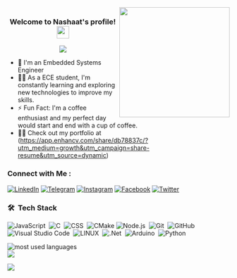 
<img width="250" align="right" src="https://c.tenor.com/_DOBjnGspYAAAAAM/code-coding.gif">

<h3 align="center">
  Welcome to Nashaat's profile!
  <img src="https://media.giphy.com/media/hvRJCLFzcasrR4ia7z/giphy.gif" width="28">
</h3>

<!-- Typing SVG by DenverCoder1 - https://github.com/DenverCoder1/readme-typing-svg -->
<p align="center">
  <a href="https://github.com/DenverCoder1/readme-typing-svg"><img src="https://readme-typing-svg.herokuapp.com/?lines=Embedded%20Systems%20Engineer;Always%20learning%20new%20things&font=Fira%20Code&center=true&width=440&height=45&color=f75c7e&vCenter=true&size=22"></a>
</p> 

- 🏢 I'm an Embedded Systems Engineer
- 👨‍💻 As a ECE student, I'm constantly learning and exploring new technologies to improve my skills.
- ⚡ Fun Fact: I'm a coffee enthusiast and my perfect day would start and end with a cup of coffee.
- 👨‍💻 Check out my portfolio at (https://app.enhancv.com/share/db78837c/?utm_medium=growth&utm_campaign=share-resume&utm_source=dynamic) 


### Connect with Me :

[![LinkedIn](https://img.shields.io/badge/LinkedIn-%230077B5.svg?logo=linkedin&logoColor=white)](https://linkedin.com/in/abdelrahman-nashaat-b58628282)
[![Telegram](https://img.shields.io/badge/Telegram-%230077B5.svg?logo=Telegram&logoColor=white)](https://t.me/A95Nm)
[![Instagram](https://img.shields.io/badge/Instagram-%23E4405F.svg?logo=Instagram&logoColor=white)](https://instagram.com/3bdelrahman_na42t?igshid=MzMyNGUyNmU2YQ==) 
[![Facebook](https://img.shields.io/badge/Facebook-%231877F2.svg?logo=Facebook&logoColor=white)](https://www.facebook.com/3.Na42T)
[![Twitter](https://img.shields.io/badge/Twitter-%231DA1F2.svg?logo=Twitter&logoColor=white)](https://x.com/3_Na42T) 



### 🛠 &nbsp;Tech Stack
![JavaScript](https://img.shields.io/badge/-JavaScript-05122A?style=flat&logo=javascript)&nbsp;
![C](https://img.shields.io/badge/-C-05122A?style=flat&logo=C)&nbsp;
![CSS](https://img.shields.io/badge/-CSS-05122A?style=flat&logo=CSS3&logoColor=1572B6)&nbsp;
![CMake](https://img.shields.io/badge/-CMake-05122A?style=flat&logo=CMake)
![Node.js](https://img.shields.io/badge/-Node.js-05122A?style=flat&logo=node.js&logoColor=339933)&nbsp;
![Git](https://img.shields.io/badge/-Git-05122A?style=flat&logo=git)&nbsp;
![GitHub](https://img.shields.io/badge/-GitHub-05122A?style=flat&logo=github)&nbsp;
![Visual Studio Code](https://img.shields.io/badge/-Visual%20Studio%20Code-05122A?style=flat&logo=visual-studio-code&logoColor=007ACC)&nbsp;
![LINUX](https://img.shields.io/badge/-LINUX-05122A?style=flat&logo=LINUX)&nbsp;
![.Net](https://img.shields.io/badge/-.Net-05122A?style=flat&logo=.Net)&nbsp;
![Arduino](https://img.shields.io/badge/-Arduino-05122A?style=flat&logo=Arduino)&nbsp;
![Python](https://img.shields.io/badge/-Python%20-05122A?style=flat&logo=python)&nbsp;




<img align="left" src="https://github-readme-stats.vercel.app/api/top-langs?username=yousefdergham&show_icons=true&locale=en&layout=compact&theme=radical" alt="most used languages" />
<br>
<a href="https://komarev.com/ghpvc/?username=yousefdergham&style=for-the-badge">
    <img src="https://komarev.com/ghpvc/?username=yousefdergham&style=for-the-badge">
</a>



[![](https://visitcount.itsvg.in/api?id=3-Na42t&icon=2&color=1)](https://visitcount.itsvg.in)
<!-- Proudly created with GPRM ( https://gprm.itsvg.in ) -->
